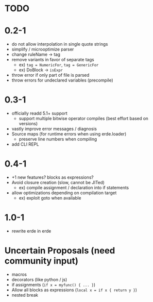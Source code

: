# TODO

# 0.2-1

- do not allow interpolation in single quote strings
- simplify / microoptimize parser
- change ruleName -> tag
- remove variants in favor of separate tags
  - ex) `tag = NumericFor`, `tag = GenericFor`
  - ex) DoBlock -> `isExpr`
- throw error if only part of file is parsed
- throw errors for undeclared variables (precompile)

# 0.3-1

- officially readd 5.1+ support
  - support multiple bitwise operator compiles (best effort based on versions)
- vastly improve error messages / diagnosis
- Source maps (for runtime errors when using erde.loader)
  - preserve line numbers when compiling
- add CLI REPL

# 0.4-1

- +1 new features? blocks as expressions?
- Avoid closure creation (slow, cannot be JITed)
  - ex) compile assignment / declaration into if statements
- allow optimizations depending on compilation target
  - ex) exploit goto when available

# 1.0-1

- rewrite erde in erde

# Uncertain Proposals (need community input)

- macros
- decorators (like python / js)
- if assignments (`if x = myfunc() { ... }`)
- Allow all blocks as expressions (`local x = if x { return y }`)
- nested break
